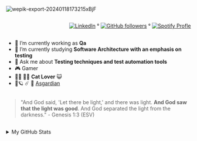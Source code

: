 ![wepik-export-20240118173215xBjF](https://github.com/KeilianeRocha/KeilianeRocha/assets/109313933/1a71f311-a3e8-43dd-ac83-ef866e8e14f6)

##
<div align="right">
  
[![LinkedIn](https://img.shields.io/badge/LinkedIn-Profile-blue?style=social&logo=linkedin)](https://www.linkedin.com/in/keilianesrocha/) ° 
[![GitHub followers](https://img.shields.io/github/followers/KeilianeRocha?style=social)](https://github.com/KeilianeRocha) °
[![Spotify Profle](https://img.shields.io/badge/Spotify-%20Profile-green?style=social&logo=spotify)](https://open.spotify.com/user/31vb3x4i3dumisg3msgsc4hndsgm)

</div>

##

- 🔭 I’m currently working as **Qa**
- 🌱 I’m currently studying **Software Architecture with an emphasis on testing**
- 💬 Ask me about **Testing techniques and test automation tools**
- 🎮 Gamer
- 🐾🐾 🐾🐾 **Cat Lover** 😺
- 🌠🪐 ☄️ 🖖 [Asgardian](https://asgardia.space/en/)
  
##

> "And God said, 'Let there be light,' and there was light. **And God saw that the light was good**. And God separated the light from the darkness." - Genesis 1:3 (ESV)

##

<details>
<summary>My GitHub Stats</summary>
  
<div>
  <img align="left" src="https://github-readme-stats.vercel.app/api?username=KeilianeRocha&theme=default_repocard&show_icons=true&bg_color=2d333b&text_color=c9d1d9" alt="Meus Status" />
  <img align="left" src="https://github-readme-stats.vercel.app/api/top-langs/?username=KeilianeRocha&layout=compact&theme=default_repocard&bg_color=2d333b&text_color=c9d1d9" alt="Minhas Top Linguagens" />
</div>

























